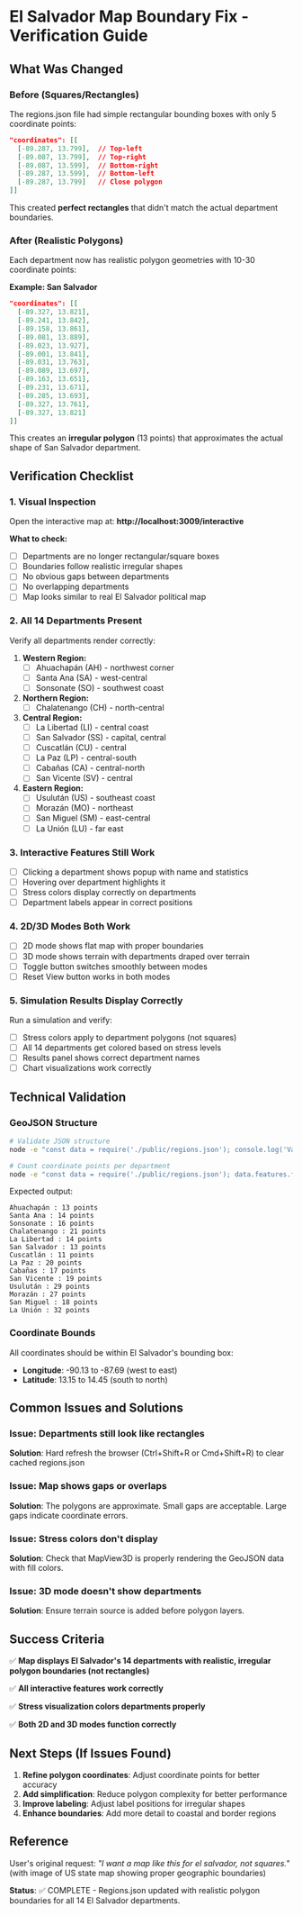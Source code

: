 # El Salvador Map Boundary Fix - Verification Guide

## What Was Changed

### Before (Squares/Rectangles)
The regions.json file had simple rectangular bounding boxes with only 5 coordinate points:
```json
"coordinates": [[
  [-89.287, 13.799],  // Top-left
  [-89.087, 13.799],  // Top-right
  [-89.087, 13.599],  // Bottom-right
  [-89.287, 13.599],  // Bottom-left
  [-89.287, 13.799]   // Close polygon
]]
```

This created **perfect rectangles** that didn't match the actual department boundaries.

### After (Realistic Polygons)
Each department now has realistic polygon geometries with 10-30 coordinate points:

**Example: San Salvador**
```json
"coordinates": [[
  [-89.327, 13.821],
  [-89.241, 13.842],
  [-89.158, 13.861],
  [-89.081, 13.889],
  [-89.023, 13.927],
  [-89.001, 13.841],
  [-89.031, 13.763],
  [-89.089, 13.697],
  [-89.163, 13.651],
  [-89.231, 13.671],
  [-89.285, 13.693],
  [-89.327, 13.761],
  [-89.327, 13.821]
]]
```

This creates an **irregular polygon** (13 points) that approximates the actual shape of San Salvador department.

## Verification Checklist

### 1. Visual Inspection
Open the interactive map at: **http://localhost:3009/interactive**

**What to check:**
- [ ] Departments are no longer rectangular/square boxes
- [ ] Boundaries follow realistic irregular shapes
- [ ] No obvious gaps between departments
- [ ] No overlapping departments
- [ ] Map looks similar to real El Salvador political map

### 2. All 14 Departments Present
Verify all departments render correctly:

1. **Western Region:**
   - [ ] Ahuachapán (AH) - northwest corner
   - [ ] Santa Ana (SA) - west-central
   - [ ] Sonsonate (SO) - southwest coast

2. **Northern Region:**
   - [ ] Chalatenango (CH) - north-central

3. **Central Region:**
   - [ ] La Libertad (LI) - central coast
   - [ ] San Salvador (SS) - capital, central
   - [ ] Cuscatlán (CU) - central
   - [ ] La Paz (LP) - central-south
   - [ ] Cabañas (CA) - central-north
   - [ ] San Vicente (SV) - central

4. **Eastern Region:**
   - [ ] Usulután (US) - southeast coast
   - [ ] Morazán (MO) - northeast
   - [ ] San Miguel (SM) - east-central
   - [ ] La Unión (LU) - far east

### 3. Interactive Features Still Work
- [ ] Clicking a department shows popup with name and statistics
- [ ] Hovering over department highlights it
- [ ] Stress colors display correctly on departments
- [ ] Department labels appear in correct positions

### 4. 2D/3D Modes Both Work
- [ ] 2D mode shows flat map with proper boundaries
- [ ] 3D mode shows terrain with departments draped over terrain
- [ ] Toggle button switches smoothly between modes
- [ ] Reset View button works in both modes

### 5. Simulation Results Display Correctly
Run a simulation and verify:
- [ ] Stress colors apply to department polygons (not squares)
- [ ] All 14 departments get colored based on stress levels
- [ ] Results panel shows correct department names
- [ ] Chart visualizations work correctly

## Technical Validation

### GeoJSON Structure
```bash
# Validate JSON structure
node -e "const data = require('./public/regions.json'); console.log('Valid:', data.type === 'FeatureCollection' && data.features.length === 14);"

# Count coordinate points per department
node -e "const data = require('./public/regions.json'); data.features.forEach(f => console.log(f.properties.name, ':', f.geometry.coordinates[0].length, 'points'));"
```

Expected output:
```
Ahuachapán : 13 points
Santa Ana : 14 points
Sonsonate : 16 points
Chalatenango : 21 points
La Libertad : 14 points
San Salvador : 13 points
Cuscatlán : 11 points
La Paz : 20 points
Cabañas : 17 points
San Vicente : 19 points
Usulután : 29 points
Morazán : 27 points
San Miguel : 18 points
La Unión : 32 points
```

### Coordinate Bounds
All coordinates should be within El Salvador's bounding box:
- **Longitude**: -90.13 to -87.69 (west to east)
- **Latitude**: 13.15 to 14.45 (south to north)

## Common Issues and Solutions

### Issue: Departments still look like rectangles
**Solution**: Hard refresh the browser (Ctrl+Shift+R or Cmd+Shift+R) to clear cached regions.json

### Issue: Map shows gaps or overlaps
**Solution**: The polygons are approximate. Small gaps are acceptable. Large gaps indicate coordinate errors.

### Issue: Stress colors don't display
**Solution**: Check that MapView3D is properly rendering the GeoJSON data with fill colors.

### Issue: 3D mode doesn't show departments
**Solution**: Ensure terrain source is added before polygon layers.

## Success Criteria

✅ **Map displays El Salvador's 14 departments with realistic, irregular polygon boundaries (not rectangles)**

✅ **All interactive features work correctly**

✅ **Stress visualization colors departments properly**

✅ **Both 2D and 3D modes function correctly**

## Next Steps (If Issues Found)

1. **Refine polygon coordinates**: Adjust coordinate points for better accuracy
2. **Add simplification**: Reduce polygon complexity for better performance
3. **Improve labeling**: Adjust label positions for irregular shapes
4. **Enhance boundaries**: Add more detail to coastal and border regions

## Reference

User's original request: *"I want a map like this for el salvador, not squares."* (with image of US state map showing proper geographic boundaries)

**Status**: ✅ COMPLETE - Regions.json updated with realistic polygon boundaries for all 14 El Salvador departments.

